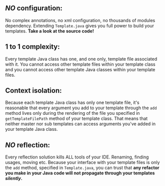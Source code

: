 _NO_ configuration:
--
No complex annotations, no xml configuration, no thousands of modules dependency. Extending `Template.java`
gives you full power to build your templates. **Take a look at the source code!**

1 to 1 complexity:
---
Every template Java class has one, and one only, template file associated with it.
You cannot access other template files within your template class and you cannot access
other template Java classes within your template files.

Context isolation:
---
Because each template Java class has only one template file, it's reasonable that every
argument you add to your template through the `add` method lives only during the rendering
of the file you specified in `getTemplateFilePath` method of your template class.
That means that neither master nor sub templates can access arguments you've added in your template Java class.

_NO_ reflection:
--
Every reflection solution kills ALL tools of your IDE. Renaming, finding usages, moving etc.
Because your interface with your template files is only the `add` method, specified in `Template.java`, 
you can trust that **any refactor you make in your Java code will not propagate through your templates _silently_.**
